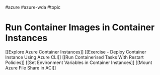 #azure #azure-wda #topic

# Run Container Images in Container Instances
[[Explore Azure Container Instances]]
[[Exercise - Deploy Container Instance Using Azure CLI]]
[[Run Containerised Tasks With Restart Policies]]
[[Set Environment Variables in Container Instances]]
[[Mount Azure File Share in ACI]]